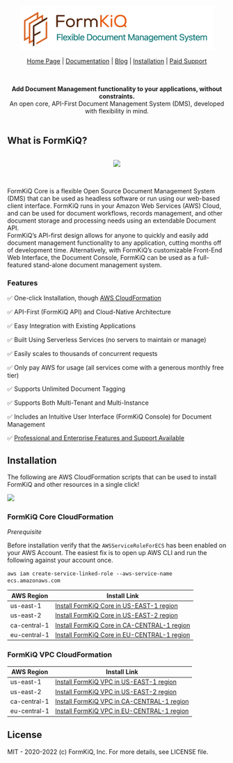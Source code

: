 <br/>

<div align="center" style="margin: 30px;">
<a href="https://formkiq.com/">
  <img src="https://github.com/formkiq/formkiq-core/raw/master/images/logo.png" style="width:600px;" align="center" />
</a>
<br />
<br />

<div align="center">
    <a href="https://formkiq.com">Home Page</a> |
    <a href="https://docs.formkiq.com">Documentation</a> | 
    <a href="https://blog.formkiq.com">Blog</a> |
    <a href="https://github.com/formkiq/formkiq-core#Installation">Installation</a> |
    <a href="https://www.formkiq.com/pricing">Paid Support</a>
</div>
</div>

<br />

<div align="center"><strong>Add Document Management functionality to your  applications, without constraints.</strong><br>An open core, API-First Document Management System (DMS), developed with flexibility in mind.
<br />
<br />
</div>

## What is FormKiQ?

<div align="center" style="margin: 30px;">
<img src="https://raw.githubusercontent.com/formkiq/formkiq-core/master/images/formkiq-console.png" style="width:600px;" align="center" />
</div>
<br />
FormKiQ Core is a flexible Open Source Document Management System (DMS) that can be used as headless software or run using our web-based client interface. FormKiQ runs in your Amazon Web Services (AWS) Cloud, and can be used for document workflows, records management, and other document storage and processing needs using an extendable Document API.
<br />
FormKiQ’s API-first design allows for anyone to quickly and easily add document management functionality to any application, cutting months off of development time. Alternatively, with FormKiQ’s customizable Front-End Web Interface, the Document Console, FormKiQ can be used as a full-featured stand-alone document management system.


### Features

✅ One-click Installation, though [AWS CloudFormation](https://aws.amazon.com/cloudformation)

✅ API-First (FormKiQ API) and Cloud-Native Architecture

✅ Easy Integration with Existing Applications

✅ Built Using Serverless Services (no servers to maintain or manage)

✅ Easily scales to thousands of concurrent requests

✅ Only pay AWS for usage (all services come with a generous monthly free tier)

✅ Supports Unlimited Document Tagging

✅ Supports Both Multi-Tenant and Multi-Instance

✅ Includes an Intuitive User Interface (FormKiQ Console) for Document Management

✅ [Professional and Enterprise Features and Support Available](https://www.formkiq.com)

## Installation

The following are AWS CloudFormation scripts that can be used to install FormKiQ and other resources in a single click!

[<img src="https://github.com/formkiq/formkiq-core/blob/3b64a239b76426550408b40b43fd815b69292441/install-play.png">](https://www.youtube.com/watch?v=jVIK2ZJZsKE "Install FormKiQ Core into any AWS Account - Click to Watch!")

### FormKiQ Core CloudFormation

*Prerequisite*

Before installation verify that the `AWSServiceRoleForECS` has been enabled on your AWS Account. The easiest fix is to open up AWS CLI and run the following against your account once.

```
aws iam create-service-linked-role --aws-service-name ecs.amazonaws.com
```

| AWS Region   | Install Link  |
| ------------- | -------------|
| us-east-1 | [Install FormKiQ Core in US-EAST-1 region](https://console.aws.amazon.com/cloudformation/home?region=us-east-1#/stacks/new?stackName=formkiq-core-prod&templateURL=https://formkiq-core-distribution-us-east-1.s3.amazonaws.com/1.9.0/template.yaml)
| us-east-2 | [Install FormKiQ Core in US-EAST-2 region](https://console.aws.amazon.com/cloudformation/home?region=us-east-2#/stacks/new?stackName=formkiq-core-prod&templateURL=https://formkiq-core-distribution-us-east-2.s3.amazonaws.com/1.9.0/template.yaml)
| ca-central-1| [Install FormKiQ Core in CA-CENTRAL-1 region](https://console.aws.amazon.com/cloudformation/home?region=ca-central-1#/stacks/new?stackName=formkiq-core-prod&templateURL=https://formkiq-core-distribution-ca-central-1.s3.amazonaws.com/1.9.0/template.yaml)
| eu-central-1| [Install FormKiQ Core in EU-CENTRAL-1 region](https://console.aws.amazon.com/cloudformation/home?region=eu-central-1#/stacks/new?stackName=formkiq-core-prod&templateURL=https://formkiq-core-distribution-eu-central-1.s3.amazonaws.com/1.9.0/template.yaml)

### FormKiQ VPC CloudFormation

| AWS Region   | Install Link  |
| ------------- | -------------|
| us-east-1 | [Install FormKiQ VPC in US-EAST-1 region](https://console.aws.amazon.com/cloudformation/home?region=us-east-1#/stacks/new?stackName=formkiq-vpc&templateURL=https://formkiq-core-distribution-us-east-1.s3.amazonaws.com/1.9.0/vpc.yaml)
| us-east-2 | [Install FormKiQ VPC in US-EAST-2 region](https://console.aws.amazon.com/cloudformation/home?region=us-east-2#/stacks/new?stackName=formkiq-vpc&templateURL=https://formkiq-core-distribution-us-east-2.s3.amazonaws.com/1.9.0/vpc.yaml)
| ca-central-1| [Install FormKiQ VPC in CA-CENTRAL-1 region](https://console.aws.amazon.com/cloudformation/home?region=ca-central-1#/stacks/new?stackName=formkiq-vpc&templateURL=https://formkiq-core-distribution-ca-central-1.s3.amazonaws.com/1.9.0/vpc.yaml)
| eu-central-1| [Install FormKiQ VPC in EU-CENTRAL-1 region](https://console.aws.amazon.com/cloudformation/home?region=eu-central-1#/stacks/new?stackName=formkiq-vpc&templateURL=https://formkiq-core-distribution-eu-central-1.s3.amazonaws.com/1.9.0/vpc.yaml)

## License

MIT - 2020-2022 (c) FormKiQ, Inc. For more details, see LICENSE file.
